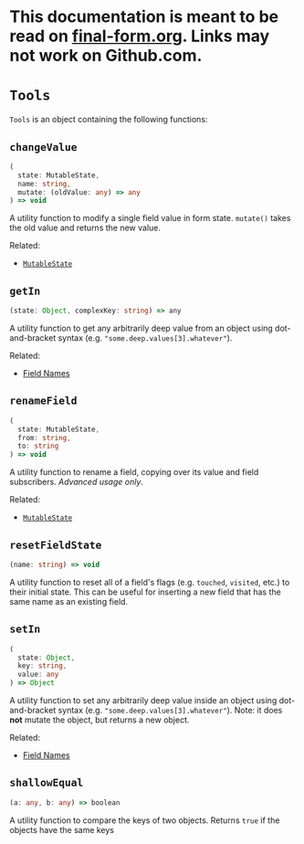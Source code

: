 # This documentation is meant to be read on [final-form.org](https://final-form.org/docs/final-form/types/Tools). Links may not work on Github.com.

# `Tools`

`Tools` is an object containing the following functions:

## `changeValue`

```ts
(
  state: MutableState,
  name: string,
  mutate: (oldValue: any) => any
) => void
```

A utility function to modify a single field value in form state. `mutate()`
takes the old value and returns the new value.

Related:

- [`MutableState`](MutableState)

## `getIn`

<!-- prettier-ignore -->
```ts
(state: Object, complexKey: string) => any
```

A utility function to get any arbitrarily deep value from an object using
dot-and-bracket syntax (e.g. `"some.deep.values[3].whatever"`).

Related:

- [Field Names](../field-names)

## `renameField`

```ts
(
  state: MutableState,
  from: string,
  to: string
) => void
```

A utility function to rename a field, copying over its value and field subscribers. _Advanced usage only_.

Related:

- [`MutableState`](MutableState)

## `resetFieldState`

```ts
(name: string) => void
```

A utility function to reset all of a field's flags (e.g. `touched`, `visited`, etc.) to their initial state. This can be useful for inserting a new field that has the same name as an existing field.

## `setIn`

<!-- prettier-ignore -->
```ts
(
  state: Object,
  key: string,
  value: any
) => Object
```

A utility function to set any arbitrarily deep value inside an object using
dot-and-bracket syntax (e.g. `"some.deep.values[3].whatever"`). Note: it does
**not** mutate the object, but returns a new object.

Related:

- [Field Names](../field-names)

## `shallowEqual`

<!-- prettier-ignore -->
```ts
(a: any, b: any) => boolean
```

A utility function to compare the keys of two objects. Returns `true` if the
objects have the same keys
